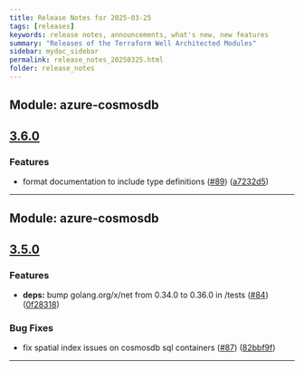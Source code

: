 ```yaml
---
title: Release Notes for 2025-03-25
tags: [releases]
keywords: release notes, announcements, what's new, new features
summary: "Releases of the Terraform Well Architected Modules"
sidebar: mydoc_sidebar
permalink: release_notes_20250325.html
folder: release_notes
---
```


## Module: azure-cosmosdb
## [3.6.0](https://github.com/CloudNationHQ/terraform-azure-cosmosdb/releases/tag/v3.6.0)


### Features

* format documentation to include type definitions ([#89](https://github.com/CloudNationHQ/terraform-azure-cosmosdb/issues/89)) ([a7232d5](https://github.com/CloudNationHQ/terraform-azure-cosmosdb/commit/a7232d52f016cee3192d8d6de5278c66c1c8efec))

---

## Module: azure-cosmosdb
## [3.5.0](https://github.com/CloudNationHQ/terraform-azure-cosmosdb/releases/tag/v3.5.0)


### Features

* **deps:** bump golang.org/x/net from 0.34.0 to 0.36.0 in /tests ([#84](https://github.com/CloudNationHQ/terraform-azure-cosmosdb/issues/84)) ([0f28318](https://github.com/CloudNationHQ/terraform-azure-cosmosdb/commit/0f2831840aa7e4989f8ff3ba1fc67d5193c14e4f))


### Bug Fixes

* fix spatial index issues on cosmosdb sql containers ([#87](https://github.com/CloudNationHQ/terraform-azure-cosmosdb/issues/87)) ([82bbf9f](https://github.com/CloudNationHQ/terraform-azure-cosmosdb/commit/82bbf9f0f4e788a6caedf2d3c0b9b6863eb45eb8))

---


